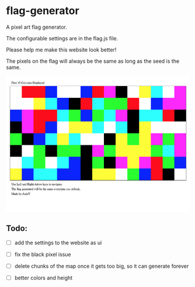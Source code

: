 # flag-generator

A pixel art flag generator.

The configurable settings are in the flag.js file.

Please help me make this website look better!

The pixels on the flag will always be the same as long as the seed is the same.

![Example of the program](example.png)

## Todo:
- [ ] add the settings to the website as ui

- [ ] fix the black pixel issue

- [ ] delete chunks of the map once it gets too big, so it can generate forever

- [ ] better colors and height
